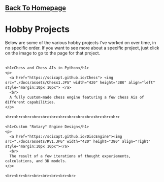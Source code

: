 <html>
<body>

  <h2>
    <a href="https://scicapt.github.io/"> Back To Homepage </a>
  </h2>
  
  <div>
    <h1>Hobby Projects</h1>
    <p>
      Below are some of the various hobby projects I've worked on over time, in no specific order. If you want to see more about a specific project, just click on the image to go to the page for that project.
      <br><br>
    </p>
    
    <h1>Chess and Chess AIs in Python</h1>
    <p>
      <a href="https://scicapt.github.io/Chess"> <img src="./docs/assets/Chess1.JPG" width="420" height="380" align="left" style="margin:10px 10px"> </a>
      <br>
      A fully custom-made chess engine featuring a few chess Ais of different capabilities.
    </p>
    
    <br><br><br><br><br><br><br><br><br><br><br><br><br>
    
    <h1>Custom "Rotary" Engine Design</h1>
    <p>
      <a href="https://scicapt.github.io/DiscEngine"><img src="./docs/assets/RV1.JPG" width="420" height="380" align="right" style="margin:10px 10px"></a>
      <br>
      The result of a few iterations of thought experiements, calculations, and 3D models.
    </p>
    
    <br><br><br><br><br><br><br><br>

